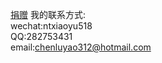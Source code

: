 [捐赠](https://cly312.github.io/support)
我的联系方式:   
wechat:ntxiaoyu518   
QQ:282753431   
email:chenluyao312@hotmail.com
